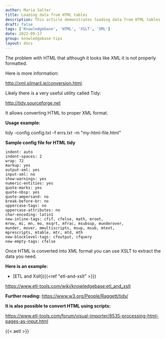 ```yaml
---
author: Maria Salter
title: Loading data from HTML tables
description: This article demonstrates loading data from HTML tables
draft: false
tags: ['Knowledgebase', 'HTML', 'XSLT', 'XML']
date: 2022-09-17
group: knowledgebase-tips
layout: docs
---
```


The problem with HTML that although it looks like XML it is not properly formatted.

Here is more information:

http://xml.silmaril.ie/conversion.html.

Likely there is a very useful utility called Tidy:

http://tidy.sourceforge.net

It allows converting HTML to proper XML format.

**Usage example:**

tidy -config config.txt -f errs.txt -m "my-html-file.html"

**Sample config file for HTML tidy**

```
indent: auto
indent-spaces: 2
wrap: 72
markup: yes
output-xml: yes
input-xml: no
show-warnings: yes
numeric-entities: yes
quote-marks: yes
quote-nbsp: yes
quote-ampersand: no
break-before-br: no
uppercase-tags: no
uppercase-attributes: no
char-encoding: latin1
new-inline-tags: cfif, cfelse, math, mroot,
mrow, mi, mn, mo, msqrt, mfrac, msubsup, munderover,
munder, mover, mmultiscripts, msup, msub, mtext,
mprescripts, mtable, mtr, mtd, mth
new-blocklevel-tags: cfoutput, cfquery
new-empty-tags: cfelse
```

Once HTML is converted into XML format you can use XSLT to extract the data you need.

**Here is an example:**

- [ETL and Xslt]({{<ref "etl-and-xslt" >}})

https://www.etl-tools.com/wiki/knowledgebase:etl_and_xslt

**Further reading:**
https://www.w3.org/People/Raggett/tidy/

**It is also possible to convert HTML using scripts:**

https://www.etl-tools.com/forum/visual-importer/8535-processing-html-pages-as-input.html

{{< aetl >}}

